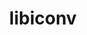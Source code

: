 ---
title: "libiconv"
layout: cache
categories: [package, v0.18.1]
meta: {"versions": ["1.16"], "compilers": ["gcc@=7.3.1", "gcc@=7.5.0", "gcc@=8.4.0"], "oss": ["amzn2", "ubuntu18.04"], "platforms": ["linux"], "targets": ["aarch64", "graviton2", "x86_64", "x86_64_v3", "x86_64_v4"], "stacks": ["aws-ahug", "aws-ahug-aarch64", "aws-isc", "aws-isc-aarch64", "build_systems", "data-vis-sdk", "e4s", "radiuss", "root", "tutorial"], "num_specs": 6, "num_specs_by_stack": {"data-vis-sdk": 1, "radiuss": 1, "root": 6, "tutorial": 2, "e4s": 1, "build_systems": 1, "aws-isc": 2, "aws-ahug": 2, "aws-isc-aarch64": 2, "aws-ahug-aarch64": 2}}
spec_details: [{"hash": "dr56jt456uiebij2mkueldmejdxftigc", "compiler": "gcc@=7.5.0", "versions": ["1.16"], "os": "ubuntu18.04", "platform": "linux", "target": "x86_64", "variants": ["libs=shared,static"], "stacks": ["data-vis-sdk", "radiuss", "root", "tutorial", "e4s", "build_systems"], "size": "-", "tarball": "https://binaries.spack.io/releases/v0.18.1/build_cache/linux-ubuntu18.04-x86_64/gcc-7.5.0/libiconv-1.16/linux-ubuntu18.04-x86_64-gcc-7.5.0-libiconv-1.16-dr56jt456uiebij2mkueldmejdxftigc.spack"}, {"hash": "ynhgfft7x2235jnuoidvn64atb4gyoxs", "compiler": "gcc@=7.3.1", "versions": ["1.16"], "os": "amzn2", "platform": "linux", "target": "x86_64_v4", "variants": ["libs=shared,static"], "stacks": ["aws-isc", "root", "aws-ahug"], "size": "-", "tarball": "https://binaries.spack.io/releases/v0.18.1/build_cache/linux-amzn2-x86_64_v4/gcc-7.3.1/libiconv-1.16/linux-amzn2-x86_64_v4-gcc-7.3.1-libiconv-1.16-ynhgfft7x2235jnuoidvn64atb4gyoxs.spack"}, {"hash": "x2rhfiiqx74ayproq2nmiqfck36xkv5w", "compiler": "gcc@=7.3.1", "versions": ["1.16"], "os": "amzn2", "platform": "linux", "target": "graviton2", "variants": ["libs=shared,static"], "stacks": ["aws-isc-aarch64", "root", "aws-ahug-aarch64"], "size": "-", "tarball": "https://binaries.spack.io/releases/v0.18.1/build_cache/linux-amzn2-graviton2/gcc-7.3.1/libiconv-1.16/linux-amzn2-graviton2-gcc-7.3.1-libiconv-1.16-x2rhfiiqx74ayproq2nmiqfck36xkv5w.spack"}, {"hash": "w2mjzphjui57sdwwi7xdqwjd72uptwyy", "compiler": "gcc@=7.3.1", "versions": ["1.16"], "os": "amzn2", "platform": "linux", "target": "aarch64", "variants": ["libs=shared,static"], "stacks": ["aws-isc-aarch64", "root", "aws-ahug-aarch64"], "size": "-", "tarball": "https://binaries.spack.io/releases/v0.18.1/build_cache/linux-amzn2-aarch64/gcc-7.3.1/libiconv-1.16/linux-amzn2-aarch64-gcc-7.3.1-libiconv-1.16-w2mjzphjui57sdwwi7xdqwjd72uptwyy.spack"}, {"hash": "lx2upj22qzgxsx5glfap4yrpt7t5u676", "compiler": "gcc@=7.3.1", "versions": ["1.16"], "os": "amzn2", "platform": "linux", "target": "x86_64_v3", "variants": ["libs=shared,static"], "stacks": ["aws-isc", "root", "aws-ahug"], "size": "-", "tarball": "https://binaries.spack.io/releases/v0.18.1/build_cache/linux-amzn2-x86_64_v3/gcc-7.3.1/libiconv-1.16/linux-amzn2-x86_64_v3-gcc-7.3.1-libiconv-1.16-lx2upj22qzgxsx5glfap4yrpt7t5u676.spack"}, {"hash": "nbhph73jt3hn5q6throzhrgsjv3tyljo", "compiler": "gcc@=8.4.0", "versions": ["1.16"], "os": "ubuntu18.04", "platform": "linux", "target": "x86_64", "variants": ["libs=shared,static"], "stacks": ["tutorial", "root"], "size": "-", "tarball": "https://binaries.spack.io/releases/v0.18.1/build_cache/linux-ubuntu18.04-x86_64/gcc-8.4.0/libiconv-1.16/linux-ubuntu18.04-x86_64-gcc-8.4.0-libiconv-1.16-nbhph73jt3hn5q6throzhrgsjv3tyljo.spack"}]
---